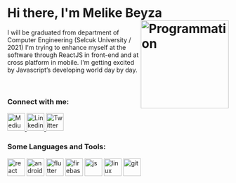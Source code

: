 # Hi there, I'm Melike Beyza <img align="right" src="https://media.giphy.com/media/wvQIqJyNBOCjK/giphy.gif" alt="Programmation" width="200" />
I will be graduated from department of Computer Engineering (Selcuk University / 2021) 
I'm trying to enhance myself at the software through ReactJS in front-end and at cross platform in mobile. 
I'm getting excited by Javascript’s developing world day by day. 

<br />

### Connect with me:
<a href="https://melikebeyzabakici.medium.com/" target="_blank">
  <img src="https://cdn.jsdelivr.net/npm/simple-icons@3.13.0/icons/medium.svg" alt="Medium" width="40">
</a>
<a href="https://www.linkedin.com/in/melike-beyza-bakici-5a193b173/" target="_blank">
  <img src="https://cdn.jsdelivr.net/npm/simple-icons@v3/icons/linkedin.svg" alt="Linkedin" width="40">
</a>
<a href="https://twitter.com/mbbakici" target="_blank">
   <img src="https://cdn.jsdelivr.net/npm/simple-icons@v3/icons/twitter.svg" alt="Twitter" width="40">
</a>

<br />

### Some Languages and Tools:

<p align="left">
  <img src="https://cdn.jsdelivr.net/npm/simple-icons@3.13.0/icons/react.svg" alt="react" width="40" height="40"/> 
  <img src="https://cdn.jsdelivr.net/npm/simple-icons@3.13.0/icons/android.svg" alt="android" width="40" height="40"/>
  <img src="https://cdn.jsdelivr.net/npm/simple-icons@3.13.0/icons/flutter.svg" alt="flutter" width="40" height="40"/>  
  <img src="https://cdn.jsdelivr.net/npm/simple-icons@3.13.0/icons/firebase.svg" alt="firebase" width="40" height="40"/>  
  <img src="https://cdn.jsdelivr.net/npm/simple-icons@3.13.0/icons/javascript.svg" alt="js" width="40" height="40"/>
  <img src="https://cdn.jsdelivr.net/npm/simple-icons@3.13.0/icons/linux.svg" alt="linux" width="40" height="40"/>  
  <img src="https://cdn.jsdelivr.net/npm/simple-icons@3.13.0/icons/git.svg" alt="git" width="40" height="40"/>  
</p>
